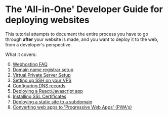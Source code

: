 # The 'All-in-One' Developer Guide for deploying websites
This tutorial attempts to document the entire process you have to go through **after** your website is made,
and you want to deploy it to the web, from a developer's perspective.

What it covers:  

0. [Webhosting FAQ](./0--faq.md)
1. [Domain name registrar setup](./1--registrar-setup.md)
2. [Virtual Private Server Setup](./2--vps-setup.md)
3. [Setting up SSH on your VPS](./3--ssh-setup.md)
4. [Configuring DNS records](./4--dns-setup.md)
5. [Deploying a React/Javascript app](./5--deploying-reactjs.md)
6. [Installing SSL Certificates](./6--ssl-installation.md)
7. [Deploying a static site to a subdomain](./7--deploying-static-site-to-subdomain.md)
8. [Converting web apps to 'Progressive Web Apps' (PWA's)](./8--pwa-setup.md)
